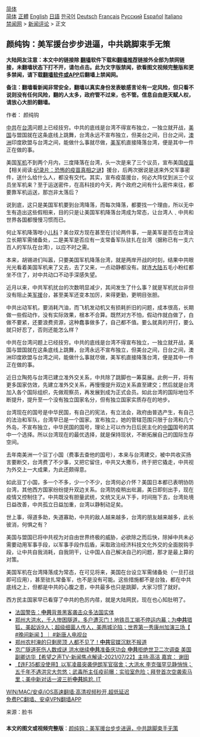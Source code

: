  <!-- 面包屑导航 --> <div class="breadcrumb"><!-- GTranslate: https://gtranslate.io/ -->  <div class="switcher notranslate">  <div class="selected">  <a href="#" onclick="return false;"> 简体</a>  </div>  <div class="option">  <a href="https://www.bannedbook.org" onclick="doGTranslate('zh-CN|zh-CN');jQuery('div.switcher div.selected a').html(jQuery(this).html());return false;" title="简体中文" class="nturl selected"> 简体</a>  <a href="https://www.bannedbook.org/zh-tw/" onclick="doGTranslate('zh-CN|zh-TW');jQuery('div.switcher div.selected a').html(jQuery(this).html());return false;" title="繁體中文" class="nturl"> 正體</a>  <a href="https://www.bannedbook.org/en/" onclick="doGTranslate('zh-CN|en');jQuery('div.switcher div.selected a').html(jQuery(this).html());return false;" title="English" class="nturl"> English</a>  <a href="https://www.bannedbook.org/ja/" onclick="doGTranslate('zh-CN|ja');jQuery('div.switcher div.selected a').html(jQuery(this).html());return false;" title="日本語" class="nturl"> 日語</a>  <a href="https://www.bannedbook.org/ko/" onclick="doGTranslate('zh-CN|ko');jQuery('div.switcher div.selected a').html(jQuery(this).html());return false;" title="한국어" class="nturl"> 한국어</a>  <a href="https://www.bannedbook.org/de/" onclick="doGTranslate('zh-CN|de');jQuery('div.switcher div.selected a').html(jQuery(this).html());return false;" title="Deutsch" class="nturl"> Deutsch</a>  <a href="https://www.bannedbook.org/fr/" onclick="doGTranslate('zh-CN|fr');jQuery('div.switcher div.selected a').html(jQuery(this).html());return false;" title="Français" class="nturl"> Français</a>  <a href="https://www.bannedbook.org/ru/" onclick="doGTranslate('zh-CN|ru');jQuery('div.switcher div.selected a').html(jQuery(this).html());return false;" title="Русский" class="nturl"> Русский</a>  <a href="https://www.bannedbook.org/es/" onclick="doGTranslate('zh-CN|es');jQuery('div.switcher div.selected a').html(jQuery(this).html());return false;" title="Español" class="nturl"> Español</a>  <a href="https://www.bannedbook.org/it/" onclick="doGTranslate('zh-CN|it');jQuery('div.switcher div.selected a').html(jQuery(this).html());return false;" title="Italiano" class="nturl"> Italiano</a>  </div>  </div>      <div class='breadcrumb-sub'><!-- Breadcrumb NavXT 6.3.0 --> <a href="https://www.bannedbook.org/" class="home">禁闻网</a> &gt; <a href="https://www.bannedbook.org/bnews/comments/" class="category">新闻评论</a> &gt; 正文</div></div><h2>颜纯钩：美军援台步步进逼，中共跳脚束手无策</h2> <p class="notice"><b>大陆网友注意：本文中的链接除 <a href="https://github.com/bannedbook/fanqiang" >翻墙</a>软件下载和<a href="https://github.com/killgcd/justmysocks/blob/master/README.md">翻墙推荐</a>链接外全部为禁网链接，未翻墙状态下打不开，请勿点击。此为文字版禁闻，欲看图文视频完整版和更多禁闻，请下载<a href="https://github.com/bannedbook/fanqiang">翻墙软件或APP</a>后翻墙上禁闻网。</p><p>备注：翻墙看新闻非常安全，翻墙以真实身份发表敏感言论有一定风险，但只看不说则没有任何风险，翻的人太多，政府管不过来，也不管。信息自由是天赋人权，请放心大胆的翻墙。</b></p>  <div class="entry"> <p>作者： 颜纯钩</p> <p id="summary"><a href="https://www.bannedbook.org/bnews/tag/%e4%b8%ad%e5%85%b1/" class="st_tag internal_tag" rel="tag" title="标签 中共 下的日志">中共</a>在<a href="https://www.bannedbook.org/bnews/tag/%e5%8f%b0%e6%b9%be/" class="st_tag internal_tag" rel="tag" title="标签 台湾 下的日志">台湾</a>问题上已经技穷。中共的底线是台湾不得宣布独立，一独立就开战，<a href="https://www.bannedbook.org/bnews/tag/%e7%be%8e%e5%9b%bd/" class="st_tag internal_tag" rel="tag" title="标签 美国 下的日志">美国</a>与盟国就在这条底线上跳舞，台湾永远不宣布独立，但美台之间，日台之间，<a href="https://www.bannedbook.org/bnews/tag/%e6%be%b3%e6%b4%b2/" class="st_tag internal_tag" rel="tag" title="标签 澳洲 下的日志">澳洲</a>印度欧盟与台湾之间，能做什么事就尽做，<a href="https://www.bannedbook.org/bnews/tag/%e7%be%8e%e5%86%9b/" class="st_tag internal_tag" rel="tag" title="标签 美军 下的日志">美军</a>机直接降落台湾，便是其中一件正在做的事。</p> <p id="conimg">美国<a href="https://www.bannedbook.org/bnews/tag/%E5%86%9B%E6%9C%BA/" class="st_tag internal_tag" rel="tag" title="标签 军机 下的日志">军机</a>不到两个月内，三度降落在台湾，头一次是来了三个议员，宣布美国<span class='wp_keywordlink'><a href="https://www.bannedbook.org/bnews/tculture/20160630/551027.html" title="疫苗" target="_blank">疫苗</a></span>【相关阅读:<a href='https://www.bannedbook.org/bnews/topimagenews/20180408/925060.html' target='_blank'>纪录片：恐怖的疫苗真相之谜</a>】援台，后两次据说是送来外交军事密件，送什么给什么人，都没有交代。其实，宣布疫苗援台，何必大阵仗到派三个议员坐军机来？至于运送密件，在高科技的今天，两个政府之间有什么密件来往，都要靠军机运送，那岂非太落后？</p> <p>说到底，这只是美国军机要到台湾降落，而每次降落，都要找一个理由，所以无中生有造出这些假相来，目的只是让美国军机降落台湾成为常态，让台湾人﹑中共和世界各国都慢慢习惯而已。</p>  <p>何止军机降落咁小<a href="https://www.bannedbook.org/bnews/tag/%E5%84%BF%E7%A7%91/" class="st_tag internal_tag" rel="tag" title="标签 儿科 下的日志">儿科</a>？美台双方现在甚至在讨论两件事，一是美军是否在台湾设立长期军需储备处，二是美军是否应有一支常备军队驻扎在台湾（据称已有一支六百人的军队在台湾），以应不时之需。</p> <p>本来，胡锡进们叫嚣，只要美国军机降落台湾，就是两岸开战的时刻，结果中共眼光光看着美国军机来了又去，去了又来，一点动静都没有。就连<span class='wp_keywordlink_affiliate'><a href="https://www.bannedbook.org/" title="大陆" target="_blank">大陆</a></span>五毛小粉红都坐不住了，对中共动口不动手深感失望。</p> <p>近月以来，中共军机扰台的次数明显减少，其间发生了什么事？就是军机扰台非但没有阻止美<a href="https://www.bannedbook.org/bnews/tag/%E5%86%9B%E6%8F%B4/" class="st_tag internal_tag" rel="tag" title="标签 军援 下的日志">军援</a>台，甚至美军还变本加厉，来得更勤，更明目张胆。</p> <p>中共出动军机，要消耗汽油，而飞机发动机又有损耗折旧的问题，成本很高，长期做一些假动作，没有实际效果，根本不合算。既然对方不怕，假动作就白做了，白做不要紧，还要浪费资源，这种蠢事做多了，自己都不值。要么就真的开打，要么就只好忍了，否则还能怎么样？</p>  <p>中共在台湾问题上已经技穷。中共的底线是台湾不得宣布独立，一独立就开战，美国与盟国就在这条底线上跳舞，台湾永远不宣布独立，但美台之间，日台之间，澳洲印度欧盟与台湾之间，能做什么事就尽做，美军机直接降落台湾，便是其中一件正在做的事。</p> <p>近日立陶苑与台湾已建立准外交关系，中共除了跳脚也一筹莫展。此例一开，将有更多国家仿效，先建立准外交关系，再慢慢提升双边关系直至建交；然后就是台湾加入各个国际组织，先做观察员，再发展到成为正式会员。如此台湾的国际地位不断提升，提升至一个没有独立国家名分，但有独立国家实质存在的地步。</p> <p>台湾现在的国号是中华民国，有自己的宪法，有立法会，政府由普选产生，有自己的法治和军队，台湾早已是一个国家。宣布独立，她的管辖范围只限于台湾和几个外岛，不宣布独立，中华民国的国号，理论上可以作为日后民主化的<span class='wp_keywordlink_affiliate'><a href="https://www.bannedbook.org/" title="中国" target="_blank">中国</a></span>国号的其中一个选择。所以台湾现在的最优选择，就是保持现状，不断拓展自己的国际生存空间。</p> <p>去年南美洲一个豆丁小国（费事去查他的国号），本来与台湾建交，被中共收买扬言要断交，台湾费了不少事，又把它留住，中共又大撒币，终于把它撬走，中共视为外交上一大成果，为此还颇得意。</p>  <p>如此豆丁小国，多一个不多，少一个不少，台湾何必介怀？美国日本都已表明协防台湾，其他西方国家纷纷提升双边关系。台湾防疫稍出纰漏，美日即刻出手，现在疫情又控制住了。中共既没有胆量武统，文统又无从下手，时间拖下去，台湾处境日益改善，中共孤立日益加重，台湾以静制动足矣。</p> <p>世上事，得道多助，失道寡助，中共的敌人越来越多，台湾的朋友越来越多，此长彼消，何惧之有？</p> <p>美国与盟国已将中共视为对自由世界终极的威胁，必欲除之而后快，除掉中共未必需要动用军事手段，以军事手段作后盾，采取政治经济科技文化外交的全面脱钩手段，让中共自我消耗，自我阴干，让中国人自己解决自己的问题，那才是最上算的对策。</p> <p>美国军机在台湾降落成为常态，在可见将来，美国在台设立军需储备处（一旦打战即可应用），甚至驻扎常备军，也不是没有可能。这些措施都不是台独，都在中共底线之上，但都是中共的心腹之患，中共最多也只是跳脚，大家习惯了就好。</p>  <p>西方民主国家早已看穿了中共的色厉内荏，就是大陆网民，现在也心知肚明了。</p> <ul class='op-related-articles' title='相关阅读'> <li><a href='https://www.bannedbook.org/bnews/bannedvideo/20210723/1592510.html' target='_blank'>法国警告：<b>中共</b>背景黑客袭击众多法国实体</a></li> <li><a href='https://www.bannedbook.org/bnews/bannedvideo/20210723/1592491.html' target='_blank'>郑州大洪水，千人惨困隧道，多户遭灭门！地铁员工揭不停运内幕；为<b>中共</b>猎狐，美起诉9人；超级细菌人传人，美两城沦陷；世界第一秀康州加演三场【 #晚间新闻 】｜  #新唐人电视台</a></li> <li><a href='https://www.bannedbook.org/bnews/bannedvideo/20210723/1592488.html' target='_blank'>郑州农村淹的只剩房顶 人都不见了！<b>中共</b>官媒沉默不报道</a></li> <li><a href='https://www.bannedbook.org/bnews/comments/20210723/1592480.html' target='_blank'>京广隧道死伤人数成谜   洪水继续<b>中共</b>准备庆功会  <b>中共</b>拒绝世卫二次调查   美国副卿访华【希望之声TV-新闻焦点解读-2021/07/22】主持:高洁  嘉宾： 谢田</a></li> <li><a href='https://www.bannedbook.org/bnews/bannedvideo/20210723/1592472.html' target='_blank'>【连F35都没使用】以军凌晨突袭伊朗军官宿舍；大洪水 李克强罕见静悄悄；五千年不遇洪灾大忽悠；武毒所主任疫前曝：实验室危险；拜登首次空袭索马里；美中新对话一波三折<b>中共</b>尴尬. IT</a></li> </ul> <p class="texttj"> <a href="https://github.com/bannedbook/fanqiang/wiki/V2ray%E6%9C%BA%E5%9C%BA" target="_blank">WIN/MAC/安卓/iOS高速翻墙:高清视频秒开,超低延迟</a><br/> <a href="https://github.com/bannedbook/fanqiang/wiki/%E7%A6%81%E9%97%BB%E7%BD%91%E5%AE%89%E5%8D%93%E7%BF%BB%E5%A2%99%E6%96%B0%E9%97%BBAPP" target="_blank">免费PC翻墙、安卓VPN翻墙APP</a></p><p> 来源：脸书 </p><a name='sharetosocial'></a>  <div style="margin-bottom:5px;padding-bottom:5px;clear:both"> <div id="archive-pix-1" class="banner-ads"> <!-- AuctionX Display platform tag START --> <div id="26318x728x90x621x_ADSLOT2" clicktrack="%%CLICK_URL_ESC%%"></div> <!-- AuctionX Display platform tag END --> </div> <div id="archive-pix-2" class="banner-ads"> <!-- AuctionX Display platform tag START --> <div id="26315x300x250x621x_ADSLOT2" clicktrack="%%CLICK_URL_ESC%%"></div> <!-- AuctionX Display platform tag END --> </div> </div>  <div id="archive-pix-1" class="banner-ads"> <!-- AuctionX Display platform tag START --> <div id="26318x728x90x621x_ADSLOT3" clicktrack="%%CLICK_URL_ESC%%"></div> <!-- AuctionX Display platform tag END --> </div> <div><b>本文的图文或视频完整版</b>：<a href='https://www.bannedbook.org/bnews/comments/20210723/1592508.html'>颜纯钩：美军援台步步进逼，中共跳脚束手无策</a></div>  </div><!--END ENTRY--> 